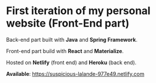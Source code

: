 <h1>First iteration of my personal website (Front-End part) </h1>

Back-end part built with **Java** and **Spring Framework**. <br/>

Front-end part build with **React** and **Materialize**. <br/>

Hosted on **Netlify** (front end) and **Heroku** (back end). <br/>

**Available**: https://suspicious-lalande-977e49.netlify.com

